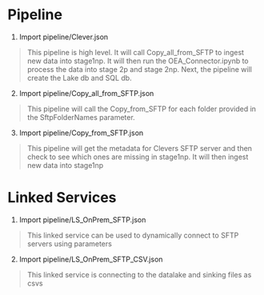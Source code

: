 # Pipeline

1) Import pipeline/Clever.json
>This pipeline is high level. It will call Copy_all_from_SFTP to ingest new data into stage1np. It will then run the OEA_Connector.ipynb to process the data into stage 2p and stage 2np. Next, the pipeline will create the Lake db and SQL db. 
2) Import pipeline/Copy_all_from_SFTP.json
> This pipeline will call the Copy_from_SFTP for each folder provided in the SftpFolderNames parameter.
3) Import pipeline/Copy_from_SFTP.json
> This pipeline will get the metadata for Clevers SFTP server and then check to see which ones are missing in stage1np. It will then ingest new data into stage1np

# Linked Services
1) Import pipeline/LS_OnPrem_SFTP.json
> This linked service can be used to dynamically connect to SFTP servers using parameters
2) Import pipeline/LS_OnPrem_SFTP_CSV.json
> This linked service is connecting to the datalake and sinking files as csvs
